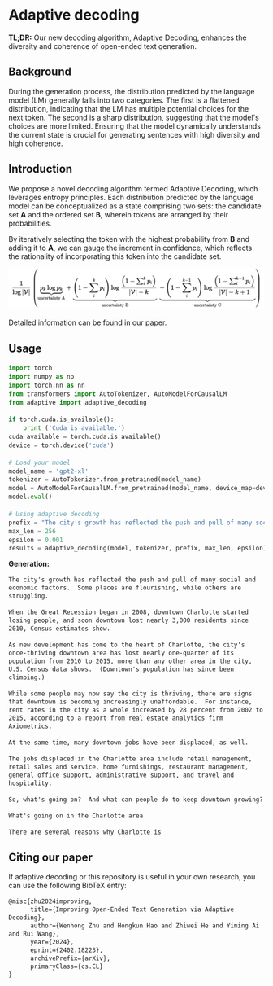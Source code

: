 # Adaptive decoding

**TL;DR:** Our new decoding algorithm, Adaptive Decoding, enhances the diversity and coherence of open-ended text generation.
## Background

During the generation process, the distribution predicted by the language model (LM) generally falls into two categories.  The first is a flattened distribution, indicating that the LM has multiple potential choices for the next token.  The second is a sharp distribution, suggesting that the model's choices are more limited.  Ensuring that the model dynamically understands the current state is crucial for generating sentences with high diversity and high coherence.

## Introduction
We propose a novel decoding algorithm termed Adaptive Decoding, which leverages entropy principles. Each distribution predicted by the language model can be conceptualized as a state comprising two sets: the candidate set **A** and the ordered set **B**, wherein tokens are arranged by their probabilities.

By iteratively selecting the token with the highest probability from **B** and adding it to **A**, we can gauge the increment in confidence, which reflects the rationality of incorporating this token into the candidate set.

<center>
<img src="./img/equation.png" alt="generation2 (1)" style="zoom:100%;" />
</center>

Detailed information can be found in our paper.

## Usage
```python
import torch
import numpy as np
import torch.nn as nn
from transformers import AutoTokenizer, AutoModelForCausalLM
from adaptive import adaptive_decoding

if torch.cuda.is_available():
    print ('Cuda is available.')
cuda_available = torch.cuda.is_available()
device = torch.device('cuda')

# Load your model
model_name = 'gpt2-xl'
tokenizer = AutoTokenizer.from_pretrained(model_name)
model = AutoModelForCausalLM.from_pretrained(model_name, device_map=device, torch_dtype=torch.float32)
model.eval()

# Using adaptive decoding
prefix = "The city's growth has reflected the push and pull of many social and economic factors."
max_len = 256
epsilon = 0.001
results = adaptive_decoding(model, tokenizer, prefix, max_len, epsilon)
```
**Generation:**
```
The city's growth has reflected the push and pull of many social and economic factors.  Some places are flourishing, while others are struggling.

When the Great Recession began in 2008, downtown Charlotte started losing people, and soon downtown lost nearly 3,000 residents since 2010, Census estimates show.

As new development has come to the heart of Charlotte, the city's once-thriving downtown area has lost nearly one-quarter of its population from 2010 to 2015, more than any other area in the city, U.S. Census data shows.  (Downtown's population has since been climbing.)

While some people may now say the city is thriving, there are signs that downtown is becoming increasingly unaffordable.  For instance, rent rates in the city as a whole increased by 28 percent from 2002 to 2015, according to a report from real estate analytics firm Axiometrics.

At the same time, many downtown jobs have been displaced, as well.

The jobs displaced in the Charlotte area include retail management, retail sales and service, home furnishings, restaurant management, general office support, administrative support, and travel and hospitality.

So, what's going on?  And what can people do to keep downtown growing?

What's going on in the Charlotte area

There are several reasons why Charlotte is
```


## Citing our paper
If adaptive decoding or this repository is useful in your own research, you can use the following BibTeX entry:
```
@misc{zhu2024improving,
      title={Improving Open-Ended Text Generation via Adaptive Decoding}, 
      author={Wenhong Zhu and Hongkun Hao and Zhiwei He and Yiming Ai and Rui Wang},
      year={2024},
      eprint={2402.18223},
      archivePrefix={arXiv},
      primaryClass={cs.CL}
}
```